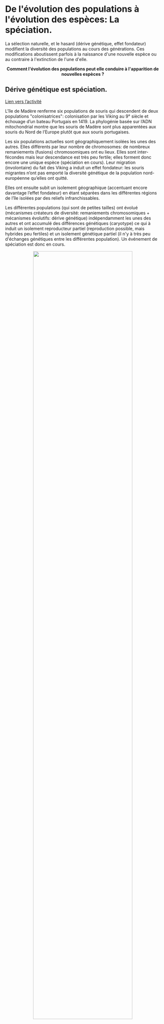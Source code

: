 # De l'évolution des populations à l'évolution des espèces: La spéciation. 

La sélection naturelle, et le hasard (dérive génétique, effet fondateur) modifient la diversité des populations au cours des générations. Ces modifications aboutissent parfois à la naissance d'une nouvelle espèce ou au contraire à l'extinction de l'une d'elle.

<p align=center><strong>Comment l'évolution des populations peut elle conduire à l'apparition de nouvelles espèces ?</strong></p>

## Dérive génétique est spéciation.

[Lien vers l’activité](https://ipfs.io/ipfs/QmXLBuY17A5rYrKPwr1YCmFSXHiTLEueEF9bSTBE4AGRWM)

L'île de Madère renferme six populations de souris qui descendent de deux populations "colonisatrices": colonisation par les Viking au 9° siècle et échouage d’un bateau Portugais en 1419. La phylogénie basée sur l’ADN mitochondrial montre que les souris de Madère sont plus apparentées aux souris du Nord de l’Europe plutôt que aux souris portugaises. 

Les six populations actuelles sont géographiquement isolées les unes des autres. Elles différents par leur nombre de chromosomes: de nombreux remaniements (fusions) chromosomiques ont eu lieux. Elles sont inter-fécondes mais leur descendance est très peu fertile; elles forment donc encore une unique espèce (spéciation en cours). Leur migration (involontaire) du fait des Viking a induit un effet fondateur: les souris migrantes n’ont pas emporté la diversité génétique de la population nord-européenne qu’elles ont quitté.

Elles ont ensuite subit un isolement géographique (accentuant encore davantage l’effet fondateur) en étant séparées dans les différentes régions de l’île isolées par des reliefs infranchissables. 

Les différentes populations (qui sont de petites tailles) ont évolué (mécanismes créateurs de diversité: remaniements chromosomiques + mécanismes évolutifs: dérive génétique) indépendamment les unes des autres et ont accumulé des différences génétiques (caryotype) ce qui à induit un isolement reproducteur partiel (reproduction possible, mais hybrides peu fertiles) et un isolement génétique partiel (il n'y à très peu d'échanges génétiques entre les différentes population). Un événement de spéciation est donc en cours.

<div align=center><a href="https://ipfs.io/ipfs/QmethHfy9SUW27wmbJxRTkffTZbSKhiL976FPXoB6TXJoa"><img src="https://ipfs.io/ipfs/QmethHfy9SUW27wmbJxRTkffTZbSKhiL976FPXoB6TXJoa" width=80%></a></div>





## Séléction naturelle et spéciation. Correction.

[Lien vers l’activité](https://ipfs.io/ipfs/QmRc8kdvwMnSQxESK1Uos9cxQ7wPckhRQMfjritdEmvxez)

Les poux de l’espèce *Colombicola columbae* sont des parasites des pigeons. Les poux de la population parasitant les pigeons *Giant runt* sont plus grands que les poux de la population parasitant des pigeons *Féral*.

<p align=center><strong>Comment expliquer la diversité des poux au sein de l’espèce Colombicola columbae ?</strong></p>

<p align=center><i>Hypothèse: Cette diversité serait le résultat de l’évolution indépendante des deux populations de poux qui induirait une spéciation en cours.</i></p>


### La taille des poux semble liée à l’environnement

La taille des poux est un caractère héréditaire. Elle est donc contrôlée génétiquement. La forte variabilité dans la taille des poux résulterait initialement d’un mécanisme créateur de diversité (probablement des mutations).

On constate que la taille des poux semble liée à l’environnement: les poux présents chez les pigeons *Giant runt* sont plus grands que ceux présents sur les pigeons *Féral*.

Lorsqu’on dépose des poux de petite taille (issus de pigeons *Féral*) sur des pigeons *Giant run* et *Féral* initialement dépourvus de poux, on constate que la taille relative des poux déposés sur *Giant run* augmente au cours du temps par rapport à la taille des poux déposés sur *Féral*. 

On en déduit que: 

- Les poux de grande taille seraient avantagés sur *Giant run* par rapport aux poux de petite taille: Chez ces pigeons, l’espace entre les barbes des plumes est suffisant pour permettre à tous les poux de se cacher (quelque soit leur taille), mais le taux de reproduction et la vitesse des poux de grande taille leur confère un avantage séléctif par rapport au poux de petite taille.

- Les poux de petite taille seraient avantagés sur *Féral* par rapport aux poux de grande taille. Chez ces pigeons, l’espace entre les barbes des plumes étant plus petit, la capacité des petits poux à se cacher leur confère un avantage séléctif par rapport aux poux de grande taille et ce malgré la différence de vitesse et de taux de reproduction.

La différence de taille entre les poux issus de la population vivant sur *Giant run* et la population vivant sur *Féral* résulte donc d’un mécanisme créateur de diversité, et de l’effet de la séléction naturelle sur ces deux populations.

### La mise en place d’un isolement reproducteur 

La différence de taille entre les poux mâles et les poux femelles est importante lors de l’accouplement : si le mâle est trop petit ou trop grand par rapport à la femelle alors le contact entre les abdomens nécessaire à la copulation est rendu difficile.

On observe par ailleurs que lorsque la différence de taille entre les mâles et les femelles est supérieure à 500 μm et inférieure à 250 μm alors le temps d’accouplement est beaucoup plus court que lorsque la différence est de 500 à 250 μm. On constate aussi que le nombre de descendants est beaucoup plus faible lorsque l’on tente d’accoupler des poux provenant des 2 races de pigeons et présentant une trop grande ou trop faible différence de taille entre mâle et femelle. 

Ainsi, bien que les pigeons *Giant run* et *Féral* vivent dans le même espace géographique, les populations de poux de grande taille et de petite taille sont partiellement isolées géographiquement: le poux de petite taille vivant sur *Féral* se reproduisent davantage entre eux plutôt que avec les poux de grande taille vivant sur *Giant run*, et inversement.

L’isolement géographique partiel des deux populations de poux ainsi que leurs évolutions indépendantes sous l’effet de la séléction naturelle a conduit à un isolement reproducteur encore partiel qui pourrait dans le futur devenir total conduisant ainsi à une spéciation.


